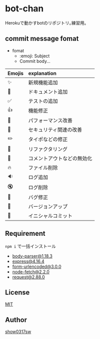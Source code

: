 # bot-chan  
Herokuで動かすbotのリポジトリ｡練習用｡  
## commit message fomat  
- fomat  
  - :emoji: Subject  
  - Commit body...  

| Emojis             | explanation              |
|:-------------------|:------------------------|
| :sparkles:         | 新規機能追加              |
| :memo:             | ドキュメント追加          |
| :white_check_mark: | テストの追加              |
| :+1:               | 機能修正                 |
| :rocket:           | パフォーマンス改善        |
| :cop:              | セキュリティ関連の改善     |
| :pencil2:          | タイポなどの修正          |
| :art:              | リファクタリング          |
| :construction:     | コメントアウトなどの無効化 |
| :fire:             | ファイル削除              |
| :sound:            | ログ追加                  |
| :mute:             | ログ削除                 |
| :bug:              | バグ修正                 |
| :bookmark:         | バージョンアップ          |
| :tada:             | イニシャルコミット        |
## Requirement  
`npm i` で一括インストール  
- body-parser@1.18.3
- express@4.16.4
- form-urlencoded@3.0.0
- node-fetch@2.2.0
- request@2.88.0
## License  
[MIT](https://github.com/show0317sw/ReSqulay/blob/master/LICENSE)  
## Author  
[show0317sw](https://github.com/show0317sw)
